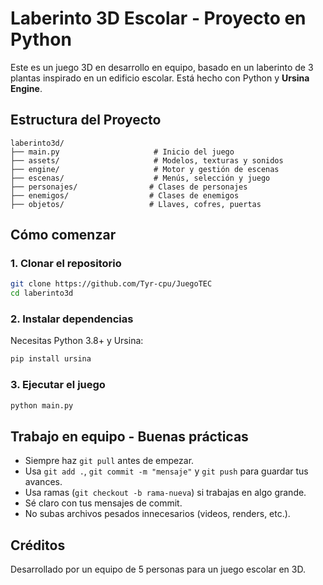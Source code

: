 # Laberinto 3D Escolar - Proyecto en Python

Este es un juego 3D en desarrollo en equipo, basado en un laberinto de 3 plantas inspirado en un edificio escolar. Está hecho con Python y **Ursina Engine**.

## Estructura del Proyecto

```
laberinto3d/
├── main.py                     # Inicio del juego
├── assets/                     # Modelos, texturas y sonidos
├── engine/                     # Motor y gestión de escenas
├── escenas/                    # Menús, selección y juego
├── personajes/                # Clases de personajes
├── enemigos/                  # Clases de enemigos
├── objetos/                   # Llaves, cofres, puertas
```

## Cómo comenzar

### 1. Clonar el repositorio

```bash
git clone https://github.com/Tyr-cpu/JuegoTEC
cd laberinto3d
```

### 2. Instalar dependencias

Necesitas Python 3.8+ y Ursina:

```bash
pip install ursina
```

### 3. Ejecutar el juego

```bash
python main.py
```

## Trabajo en equipo - Buenas prácticas

- Siempre haz `git pull` antes de empezar.
- Usa `git add .`, `git commit -m "mensaje"` y `git push` para guardar tus avances.
- Usa ramas (`git checkout -b rama-nueva`) si trabajas en algo grande.
- Sé claro con tus mensajes de commit.
- No subas archivos pesados innecesarios (videos, renders, etc.).

## Créditos

Desarrollado por un equipo de 5 personas para un juego escolar en 3D.
